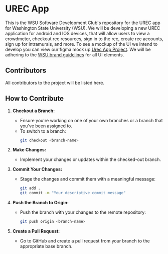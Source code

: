 # UREC App  
This is the WSU Software Development Club's repository for the UREC app for Washington State University (WSU).
We will be developing a new UREC application for android and IOS devices, that will allow users to view a crowdmeter, checkout rec resources, sign in to the rec, create rec accounts, sign up for intramurals, and more. To see a mockup of the UI we intend to develop you can view our figma mock up [Urec App Project](https://www.figma.com/design/ux8ZvFovBlKAQgLsna8uKH/Urec-App-Project?node-id=0-1&node-type=canvas&t=RbBrbN4ZJmEOOSn6-0). We will be adhering to the [WSU brand guidelines](https://brand.wsu.edu/) for all UI elements.

## Contributors
All contributors to the project will be listed here.

## How to Contribute

1. **Checkout a Branch:**
   - Ensure you're working on one of your own branches or a branch that you've been assigned to.
   - To switch to a branch:
     ```bash
     git checkout <branch-name>
     ```

2. **Make Changes:**
   - Implement your changes or updates within the checked-out branch.

3. **Commit Your Changes:**
   - Stage the changes and commit them with a meaningful message:
     ```bash
     git add .
     git commit -m "Your descriptive commit message"
     ```

4. **Push the Branch to Origin:**
   - Push the branch with your changes to the remote repository:
     ```bash
     git push origin <branch-name>
     ```

5. **Create a Pull Request:**
   - Go to GitHub and create a pull request from your branch to the appropriate base branch.
